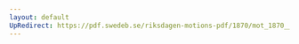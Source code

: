 ```yaml
---
layout: default
UpRedirect: https://pdf.swedeb.se/riksdagen-motions-pdf/1870/mot_1870__ak__00217.pdf
---
```

